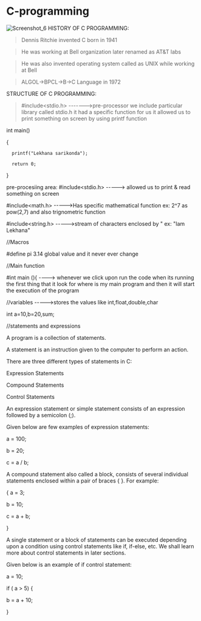 # C-programming
![Screenshot_6](https://github.com/lekhanasarikonda/C-programming/assets/134198650/dd7d353d-8c83-46c3-b634-ca4b477bfb10)
HISTORY OF C PROGRAMMING:
>Dennis Ritchie invented C born in 1941

>He was working at Bell organization later renamed as AT&T labs

>He was also invented operating system called as UNIX while working at Bell

>ALGOL->BPCL->B->C Language in 1972

STRUCTURE OF C PROGRAMMING:
> #include<stdio.h>   ------->pre-processor we include particular library called stdio.h it had a specific function for us it allowed us to print something on screen by using printf function

  int main()
  
  {
  
      printf("Lekhana sarikonda");
      
      return 0;
      
  }

  pre-procesiing area:
  #include<stdio.h>   -----> allowed us to print & read something on screen

  #include<math.h>    ----->Has specific mathematical function ex: 2^7  as pow(2,7) and also trignometric function

   #include<string.h> ----->stream of characters enclosed by "  ex: "Iam Lekhana"

   //Macros 

   #define pi 3.14 global value and it never ever change

   //Main function 

   #int main (){  ----> whenever we click upon run the code when its running the first thing that it look for where is my main program and then it will start the execution of the program

   //variables  ----->stores the values like int,float,double,char

   int a=10,b=20,sum;

   //statements and expressions

A program is a collection of statements.

A statement is an instruction given to the computer to perform an action.

There are three different types of statements in C:

Expression Statements

Compound Statements

Control Statements

An expression statement or simple statement consists of an expression followed by a semicolon (;).

Given below are few examples of expression statements:

a = 100;

b = 20;

c = a / b;

A compound statement also called a block, consists of several individual statements enclosed within a pair of braces { }. For example:

{
   a = 3;
   
   b = 10;
   
   c = a + b;
   
}

A single statement or a block of statements can be executed depending upon a condition using control statements like if, if-else, etc. We shall learn more about control statements in later sections.

Given below is an example of if control statement:

a = 10;

if ( a > 5) {

   b = a + 10;
   
}

   
  
